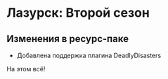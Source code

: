 <h1>Лазурск: Второй сезон</h1>

<h2>Изменения в ресурс-паке</h2>

+ Добавлена поддержка плагина DeadlyDisasters

На этом всё!